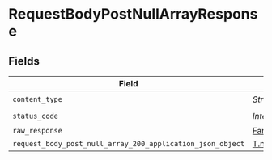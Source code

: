 # RequestBodyPostNullArrayResponse


## Fields

| Field                                                                                                                                      | Type                                                                                                                                       | Required                                                                                                                                   | Description                                                                                                                                |
| ------------------------------------------------------------------------------------------------------------------------------------------ | ------------------------------------------------------------------------------------------------------------------------------------------ | ------------------------------------------------------------------------------------------------------------------------------------------ | ------------------------------------------------------------------------------------------------------------------------------------------ |
| `content_type`                                                                                                                             | *String*                                                                                                                                   | :heavy_check_mark:                                                                                                                         | N/A                                                                                                                                        |
| `status_code`                                                                                                                              | *Integer*                                                                                                                                  | :heavy_check_mark:                                                                                                                         | N/A                                                                                                                                        |
| `raw_response`                                                                                                                             | [Faraday::Response](https://www.rubydoc.info/gems/faraday/Faraday/Response)                                                                | :heavy_minus_sign:                                                                                                                         | N/A                                                                                                                                        |
| `request_body_post_null_array_200_application_json_object`                                                                                 | [T.nilable(Operations::RequestBodyPostNullArray200ApplicationJSON)](../../models/operations/requestbodypostnullarray200applicationjson.md) | :heavy_minus_sign:                                                                                                                         | OK                                                                                                                                         |